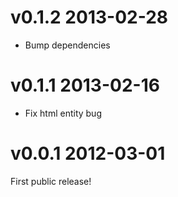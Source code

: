 # v0.1.2 2013-02-28

* Bump dependencies

# v0.1.1 2013-02-16

* Fix html entity bug

# v0.0.1 2012-03-01

First public release!
